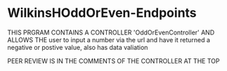 # WilkinsHOddOrEven-Endpoints

THIS PRGRAM CONTAINS A CONTROLLER 'OddOrEvenController' AND ALLOWS THE user to input a number via the url and have it returned a negative or postive value,  also has data valiation

PEER REVIEW IS IN THE COMMENTS OF THE CONTROLLER AT THE TOP
